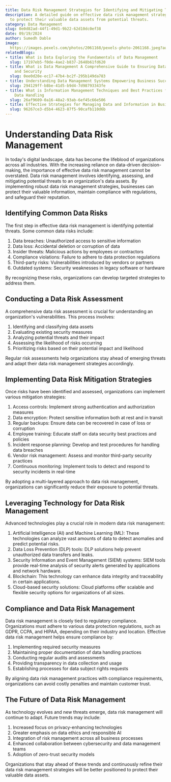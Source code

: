 ```yaml
---
title: Data Risk Management Strategies for Identifying and Mitigating Threats
description: A detailed guide on effective data risk management strategies for organizations
  to protect their valuable data assets from potential threats.
category: Data Management
slug: 0e0d82ad-44f1-49d1-9b22-62d10dc0ef38
date: 09/19/2024
author: Sumedh Dable
image: 
  https://images.pexels.com/photos/2061168/pexels-photo-2061168.jpeg?auto=compress&cs=tinysrgb&w=600
relatedBlogs:
- title: What is Data Exploring the Fundamentals of Data Management
  slug: 17197eb5-f0de-4ae2-b837-2648b61fd620
- title: What is Data Management A Comprehensive Guide to Ensuring Data Integrity
    and Security
  slug: 0ee0d20e-ec17-47b4-bc2f-295b149da783
- title: Understanding Data Management Systems Empowering Business Success
  slug: 294129ff-b8be-41d5-b9d4-7d98793343fe
- title: What is Information Management Techniques and Best Practices for Effective
    Data Handling
  slug: 26af9609-0a16-48a2-93ab-6ef45c66e506
- title: Effective Strategies for Managing Data and Information in Business
  slug: 96267ce3-d5b4-4623-87f5-90cafb110d6b
---
```


# Understanding Data Risk Management

In today's digital landscape, data has become the lifeblood of organizations across all industries. With the increasing reliance on data-driven decision-making, the importance of effective data risk management cannot be overstated. Data risk management involves identifying, assessing, and mitigating potential threats to an organization's data assets. By implementing robust data risk management strategies, businesses can protect their valuable information, maintain compliance with regulations, and safeguard their reputation.

## Identifying Common Data Risks

The first step in effective data risk management is identifying potential threats. Some common data risks include:

1. Data breaches: Unauthorized access to sensitive information
2. Data loss: Accidental deletion or corruption of data
3. Insider threats: Malicious actions by employees or contractors
4. Compliance violations: Failure to adhere to data protection regulations
5. Third-party risks: Vulnerabilities introduced by vendors or partners
6. Outdated systems: Security weaknesses in legacy software or hardware

By recognizing these risks, organizations can develop targeted strategies to address them.

## Conducting a Data Risk Assessment

A comprehensive data risk assessment is crucial for understanding an organization's vulnerabilities. This process involves:

1. Identifying and classifying data assets
2. Evaluating existing security measures
3. Analyzing potential threats and their impact
4. Assessing the likelihood of risks occurring
5. Prioritizing risks based on their potential impact and likelihood

Regular risk assessments help organizations stay ahead of emerging threats and adapt their data risk management strategies accordingly.

## Implementing Data Risk Mitigation Strategies

Once risks have been identified and assessed, organizations can implement various mitigation strategies:

1. Access controls: Implement strong authentication and authorization measures
2. Data encryption: Protect sensitive information both at rest and in transit
3. Regular backups: Ensure data can be recovered in case of loss or corruption
4. Employee training: Educate staff on data security best practices and policies
5. Incident response planning: Develop and test procedures for handling data breaches
6. Vendor risk management: Assess and monitor third-party security practices
7. Continuous monitoring: Implement tools to detect and respond to security incidents in real-time

By adopting a multi-layered approach to data risk management, organizations can significantly reduce their exposure to potential threats.

## Leveraging Technology for Data Risk Management

Advanced technologies play a crucial role in modern data risk management:

1. Artificial Intelligence (AI) and Machine Learning (ML): These technologies can analyze vast amounts of data to detect anomalies and predict potential risks.
2. Data Loss Prevention (DLP) tools: DLP solutions help prevent unauthorized data transfers and leaks.
3. Security Information and Event Management (SIEM) systems: SIEM tools provide real-time analysis of security alerts generated by applications and network hardware.
4. Blockchain: This technology can enhance data integrity and traceability in certain applications.
5. Cloud-based security solutions: Cloud platforms offer scalable and flexible security options for organizations of all sizes.

## Compliance and Data Risk Management

Data risk management is closely tied to regulatory compliance. Organizations must adhere to various data protection regulations, such as GDPR, CCPA, and HIPAA, depending on their industry and location. Effective data risk management helps ensure compliance by:

1. Implementing required security measures
2. Maintaining proper documentation of data handling practices
3. Conducting regular audits and assessments
4. Providing transparency in data collection and usage
5. Establishing processes for data subject rights requests

By aligning data risk management practices with compliance requirements, organizations can avoid costly penalties and maintain customer trust.

## The Future of Data Risk Management

As technology evolves and new threats emerge, data risk management will continue to adapt. Future trends may include:

1. Increased focus on privacy-enhancing technologies
2. Greater emphasis on data ethics and responsible AI
3. Integration of risk management across all business processes
4. Enhanced collaboration between cybersecurity and data management teams
5. Adoption of zero-trust security models

Organizations that stay ahead of these trends and continuously refine their data risk management strategies will be better positioned to protect their valuable data assets.